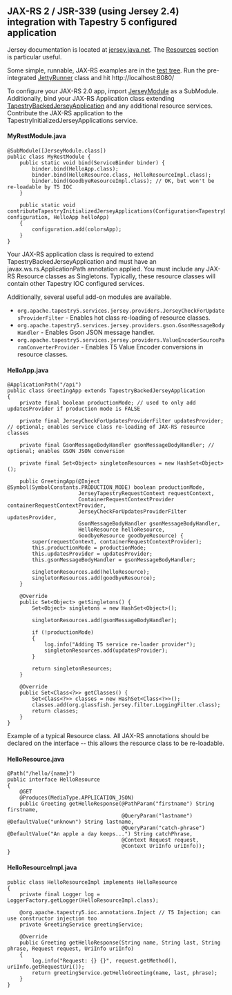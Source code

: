 ## JAX-RS 2 / JSR-339 (using Jersey 2.4) integration with Tapestry 5 configured application

Jersey documentation is located at [jersey.java.net](https://jersey.java.net/documentation/latest/index.html). The [Resources](https://jersey.java.net/documentation/latest/jaxrs-resources.html) section is particular useful.

Some simple, runnable, JAX-RS examples are in the [test tree](src/test/java/org/apache/tapestry5/services/jersey/rest/services). Run the pre-integrated [JettyRunner](/src/test/java/org/apache/tapestry5/services/jersey/rest/JettyRunner.java) class and hit http://localhost:8080/

To configure your JAX-RS 2.0 app, import [JerseyModule](src/main/java/org/apache/tapestry5/services/jersey/JerseyModule.java) as a SubModule. Additionally, bind your JAX-RS Application class extending [TapestryBackedJerseyApplication](src/main/java/org/apache/tapestry5/services/jersey/TapestryBackedJerseyApplication.java) and any additional resource services. Contribute the JAX-RS application to the TapestryInitializedJerseyApplications service.


#### MyRestModule.java
```
@SubModule([JerseyModule.class])
public class MyRestModule {
	public static void bind(ServiceBinder binder) {
		binder.bind(HelloApp.class);
		binder.bind(HelloResource.class, HelloResourceImpl.class);
		binder.bind(GoodbyeResourceImpl.class); // OK, but won't be re-loadable by T5 IOC
	}

    public static void contributeTapestryInitializedJerseyApplications(Configuration<TapestryBackedJerseyApplication> configuration, HelloApp helloApp)
    {
        configuration.add(colorsApp);
    }
}
```


Your JAX-RS application class is required to extend TapestryBackedJerseyApplication and must have an javax.ws.rs.ApplicationPath annotation applied.
You must include any JAX-RS Resource classes as Singletons. Typically, these resource classes will contain other Tapestry IOC configured services.

Additionally, several useful add-on modules are available.
 - `org.apache.tapestry5.services.jersey.providers.JerseyCheckForUpdatesProviderFilter` - Enables hot class re-loading of resource classes.
 - `org.apache.tapestry5.services.jersey.providers.gson.GsonMessageBodyHandler` - Enables Gson JSON message handler.
 - `org.apache.tapestry5.services.jersey.providers.ValueEncoderSourceParamConverterProvider` - Enables T5 Value Encoder conversions in resource classes.

#### HelloApp.java
```
@ApplicationPath("/api")
public class GreetingApp extends TapestryBackedJerseyApplication
{
    private final boolean productionMode; // used to only add updatesProvider if production mode is FALSE

    private final JerseyCheckForUpdatesProviderFilter updatesProvider; // optional; enables service class re-loading of JAX-RS resource classes

    private final GsonMessageBodyHandler gsonMessageBodyHandler; // optional; enables GSON JSON conversion

	private final Set<Object> singletonResources = new HashSet<Object>();

	public GreetingApp(@Inject @Symbol(SymbolConstants.PRODUCTION_MODE) boolean productionMode,
					   JerseyTapestryRequestContext requestContext,
                       ContainerRequestContextProvider containerRequestContextProvider,
                       JerseyCheckForUpdatesProviderFilter updatesProvider,
                       GsonMessageBodyHandler gsonMessageBodyHandler,
                       HelloResource helloResource,
                       GoodbyeResource goodbyeResource) {
		super(requestContext, containerRequestContextProvider);
		this.productionMode = productionMode;
		this.updatesProvider = updatesProvider;
		this.gsonMessageBodyHandler = gsonMessageBodyHandler;

		singletonResources.add(helloResource);
		singletonResources.add(goodbyeResource);
	}

	@Override
	public Set<Object> getSingletons() {
        Set<Object> singletons = new HashSet<Object>();

        singletonResources.add(gsonMessageBodyHandler);

        if (!productionMode)
        {
            log.info("Adding T5 service re-loader provider");
            singletonResources.add(updatesProvider);
        }

        return singletonResources;
	}

	@Override
	public Set<Class<?>> getClasses() {
		Set<Class<?>> classes = new HashSet<Class<?>>();
		classes.add(org.glassfish.jersey.filter.LoggingFilter.class);
		return classes;
	}
}
```

Example of a typical Resource class. All JAX-RS annotations should be declared on the interface -- this allows the resource class to be re-loadable.

#### HelloResource.java
```
@Path("/hello/{name}")
public interface HelloResource
{
    @GET
    @Produces(MediaType.APPLICATION_JSON)
    public Greeting getHelloResponse(@PathParam("firstname") String firstname,
                                     @QueryParam("lastname") @DefaultValue("unknown") String lastname,
                                     @QueryParam("catch-phrase") @DefaultValue("An apple a day keeps...") String catchPhrase,
                                     @Context Request request,
                                     @Context UriInfo uriInfo));
}
```

#### HelloResourceImpl.java
```
public class HelloResourceImpl implements HelloResource
{
    private final Logger log = LoggerFactory.getLogger(HelloResourceImpl.class);

    @org.apache.tapestry5.ioc.annotations.Inject // T5 Injection; can use constructor injection too
    private GreetingService greetingService;

    @Override
    public Greeting getHelloResponse(String name, String last, String phrase, Request request, UriInfo uriInfo)
    {
        log.info("Request: {} {}", request.getMethod(), uriInfo.getRequestUri());
        return greetingService.getHelloGreeting(name, last, phrase);
    }
}
```

